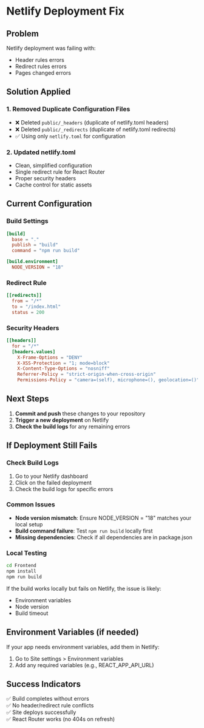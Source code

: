 # Netlify Deployment Fix

## Problem
Netlify deployment was failing with:
- Header rules errors
- Redirect rules errors  
- Pages changed errors

## Solution Applied

### 1. Removed Duplicate Configuration Files
- ❌ Deleted `public/_headers` (duplicate of netlify.toml headers)
- ❌ Deleted `public/_redirects` (duplicate of netlify.toml redirects)
- ✅ Using only `netlify.toml` for configuration

### 2. Updated netlify.toml
- Clean, simplified configuration
- Single redirect rule for React Router
- Proper security headers
- Cache control for static assets

## Current Configuration

### Build Settings
```toml
[build]
  base = "."
  publish = "build"
  command = "npm run build"

[build.environment]
  NODE_VERSION = "18"
```

### Redirect Rule
```toml
[[redirects]]
  from = "/*"
  to = "/index.html"
  status = 200
```

### Security Headers
```toml
[[headers]]
  for = "/*"
  [headers.values]
    X-Frame-Options = "DENY"
    X-XSS-Protection = "1; mode=block"
    X-Content-Type-Options = "nosniff"
    Referrer-Policy = "strict-origin-when-cross-origin"
    Permissions-Policy = "camera=(self), microphone=(), geolocation=()"
```

## Next Steps

1. **Commit and push** these changes to your repository
2. **Trigger a new deployment** on Netlify
3. **Check the build logs** for any remaining errors

## If Deployment Still Fails

### Check Build Logs
1. Go to your Netlify dashboard
2. Click on the failed deployment
3. Check the build logs for specific errors

### Common Issues
- **Node version mismatch**: Ensure NODE_VERSION = "18" matches your local setup
- **Build command failure**: Test `npm run build` locally first
- **Missing dependencies**: Check if all dependencies are in package.json

### Local Testing
```bash
cd Frontend
npm install
npm run build
```

If the build works locally but fails on Netlify, the issue is likely:
- Environment variables
- Node version
- Build timeout

## Environment Variables (if needed)
If your app needs environment variables, add them in Netlify:
1. Go to Site settings > Environment variables
2. Add any required variables (e.g., REACT_APP_API_URL)

## Success Indicators
✅ Build completes without errors  
✅ No header/redirect rule conflicts  
✅ Site deploys successfully  
✅ React Router works (no 404s on refresh) 